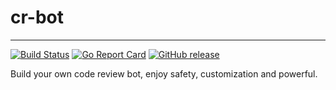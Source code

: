 # cr-bot 
---

[![Build Status](https://github.com/qiniu/cr-bot/actions/workflows/go.yml/badge.svg)](https://github.com/qiniu/cr-bot/actions/workflows/go.yml)
[![Go Report Card](https://goreportcard.com/badge/github.com/qiniu/cr-bot)](https://goreportcard.com/report/github.com/qiniu/cr-bot)
[![GitHub release](https://img.shields.io/github/v/tag/qiniu/cr-bot.svg?label=release)](https://github.com/qiniu/cr-bot/releases)

Build your own code review bot, enjoy safety, customization and powerful.